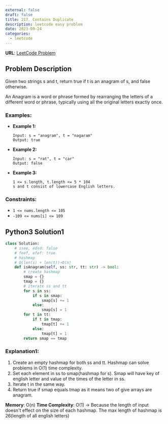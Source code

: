 ```yaml
---
external: false
draft: false
title: 217. Contains Duplicate
description: leetcode easy problem
date: 2023-09-24
categories:
  - leetcode
---
```


**URL**: [LeetCode Problem](https://leetcode.com/problems/valid-anagram/description/)

## Problem Description

Given two strings s and t, return true if t is an anagram of s, and false otherwise.

An Anagram is a word or phrase formed by rearranging the letters of a different word or phrase, typically using all the original letters exactly once.

### Examples:

- **Example 1:**

  ```plaintext
  Input: s = "anagram", t = "nagaram"
  Output: true
  ```

- **Example 2:**

  ```plaintext
  Input: s = "rat", t = "car"
  Output: false
  ```

- **Example 3:**
  ```plaintext
  1 <= s.length, t.length <= 5 * 104
  s and t consist of lowercase English letters.
  ```

### Constraints:

- `1 <= nums.length <= 105`
- `-109 <= nums[i] <= 109`

## Python3 Solution1

```python
class Solution:
    # ssee, edsd: false
    # feef, efef: true
    # hashmap
    # O(len(s) + len(t))→O(n)
    def isAnagram(self, ss: str, tt: str) -> bool:
        # create hashmap
        smap = {}
        tmap = {}
        # iterate ss and tt
        for s in ss:
            if s in smap:
                smap[s] += 1
            else:
                smap[s] = 1
        for t in tt:
            if t in tmap:
                tmap[t] += 1
            else:
                tmap[t] = 1
        return smap == tmap


```

### Explanation1:

1. Create an empty hashmap for both ss and tt. Hashmap can solve problems in O(1) time complexity.
2. Set each element in ss to smap(hashmap for s). Smap will have key of english letter and value of the times of the letter in ss.
3. Iterate t in the same way.
4. Return true if smap equals tmap as it means two of give arrays are anagram.

**Memory**: O(n)
**Time Complexity**: O(1)
→ Because the length of input doesn't effect on the size of each hashmap. The max length of hashmap is 26(length of all english letters)
